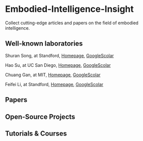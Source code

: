 # Embodied-Intelligence-Insight
Collect cutting-edge articles and papers on the field of embodied intelligence.

## Well-known laboratories
Shuran Song, at Standford, [Homepage](https://shurans.github.io/), [GoogleScolar](https://scholar.google.com/citations?hl=zh-CN&user=5031vK4AAAAJ)

Hao Su, at UC San Diego, [Homepage](https://cseweb.ucsd.edu/~haosu/), [GoogleScolar](https://scholar.google.com/citations?hl=zh-CN&user=1P8Zu04AAAAJ)
	
Chuang Gan, at MIT, [Homepage](https://people.csail.mit.edu/ganchuang/), [GoogleScolar](https://scholar.google.com/citations?user=PTeSCbIAAAAJ&hl=en)

Feifei Li, at Standford, [Homepage](https://profiles.stanford.edu/fei-fei-li), [GoogleScolar](https://scholar.google.com/citations?hl=zh-CN&user=rDfyQnIAAAAJ)

## Papers

## Open-Source Projects

## Tutorials & Courses 
